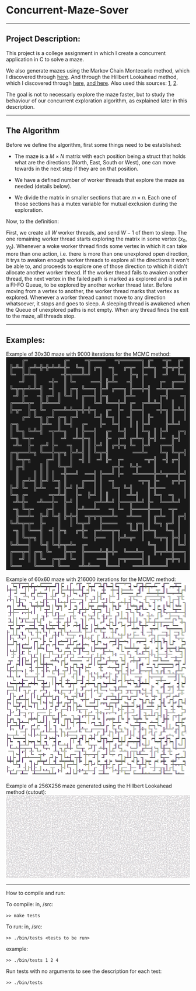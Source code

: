 # Concurrent-Maze-Sover
___
## Project Description:

This project is a college assignment in which I create a concurrent application in C to solve a maze.

We also generate mazes using the Markov Chain Montecarlo method, which I discovered through [here](https://www.youtube.com/watch?v=zbXKcDVV4G0). And through the Hillbert Lookahead method, which I discovered through [here](https://www.youtube.com/watch?v=GTz6BEGs6zE), [and here](https://www.youtube.com/watch?v=O2Xy6mwnYfk). Also used this sources: [1](https://www.youtube.com/watch?v=3s7h2MHQtxc), [2](https://en.wikipedia.org/wiki/Hilbert_curve).

The goal is not to necessarly explore the maze faster, but to study the behaviour of our concurrent exploration algorithm, as explained later in this description.
___
## The Algorithm

Before we define the algorithm, first some things need to be established:
* The maze is a $M \times N$ matrix with each position being a struct that holds what are the directions (North, East, South or West), one can move towards in the next step if they are on that position.

* We have a defined number of worker threads that explore the maze as needed (details below).

* We divide the matrix in smaller sections that are $m \times n$. Each one of those sections has a mutex variable for mutual exclusion during the exploration.

Now, to the definition:

First, we create all $W$ worker threads, and send $W-1$ of them to sleep. The one remaining worker thread starts exploring the matrix in some vertex $(x_0,y_0)$. Whenever a woke worker thread finds some vertex in which it can take more than one action, i.e. there is more than one unexplored open direction, it trys to awaken enough worker threads to explore all the directions it won't be able to, and proceeds to explore one of those direction to which it didn't allocate another worker thread. If the worker thread fails to awaken another thread, the next vertex in the failed path is marked as explored and is put in a FI-FO Queue, to be explored by another worker thread later. Before moving from a vertex to another, the worker thread marks that vertex as explored. Whenever a worker thread cannot move to any direction whatsoever, it stops and goes to sleep. A sleeping thread is awakened when the Queue of unexplored paths is not empty. When any thread finds the exit to the maze, all threads stop.

___
## Examples:
Example of 30x30 maze with 9000 iterations for the MCMC method:
![alt text](imgs/maze-1.png)

Example of 60x60 maze with 216000 iterations for the MCMC method:
![alt text](imgs/maze-2.png)

Example of a 256X256 maze generated using the Hillbert Lookahead method (cutout):
![alt text](imgs/maze-3.png)
___
How to compile and run:

To compile:
in, /src:
```shell
>> make tests
```

To run:
in, /src:
```shell
>> ./bin/tests <tests to be run>
```
example:
```shell
>> ./bin/tests 1 2 4
```

Run tests with no arguments to see the description for each test:
```shell
>> ./bin/tests
```